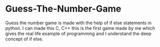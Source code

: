 # Guess-The-Number-Game
Guess the number game is made with the help of if else statements in python. I can made this C, C++ this is the first game made by me which gives the real life example of programming and I understand the deep concept of if else.
